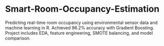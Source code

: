 # Smart-Room-Occupancy-Estimation
Predicting real-time room occupancy using environmental sensor data and machine learning in R. Achieved 96.2% accuracy with Gradient Boosting. Project includes EDA, feature engineering, SMOTE balancing, and model comparison.
